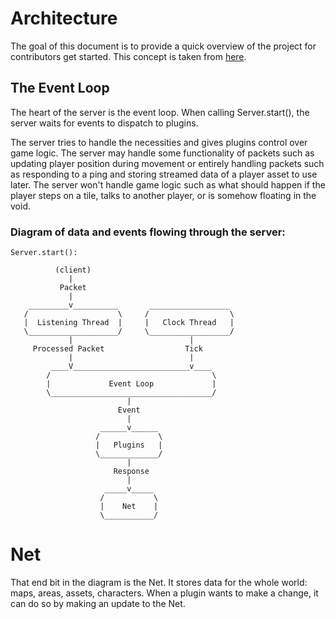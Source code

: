 # Architecture

The goal of this document is to provide a quick overview of the project for contributors get started. This concept is taken from [here](https://matklad.github.io//2021/02/06/ARCHITECTURE.md.html).

## The Event Loop

The heart of the server is the event loop. When calling Server.start(), the server waits for events to dispatch to plugins.

The server tries to handle the necessities and gives plugins control over game logic. The server may handle some functionality of packets such as updating player position during movement or entirely handling packets such as responding to a ping and storing streamed data of a player asset to use later. The server won't handle game logic such as what should happen if the player steps on a tile, talks to another player, or is somehow floating in the void.

### Diagram of data and events flowing through the server:

```
Server.start():

          (client)
             |
           Packet
             |
    _________v__________       __________________
   /                    \     /                  \
   |  Listening Thread  |     |   Clock Thread   |
   \____________________/     \__________________/
             |                          |
     Processed Packet                  Tick
             |                          |
         ____V__________________________v____
        /                                    \
        |             Event Loop             |
        \____________________________________/
                          |
                        Event
                          |
                    ______v______
                   /             \
                   |   Plugins   |
                   \_____________/
                          |
                       Response
                          |
                     _____v_____
                    /           \
                    |    Net    |
                    \___________/

```

# Net

That end bit in the diagram is the Net. It stores data for the whole world: maps, areas, assets, characters. When a plugin wants to make a change, it can do so by making an update to the Net.
